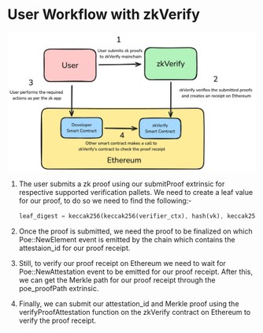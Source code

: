# User Workflow with zkVerify

![alt_text](./img/zkVerify-userflow.png)

1. The user submits a zk proof using our submitProof extrinsic for respective supported verification pallets. We need to create a leaf value for our proof, to do so we need to find the following:- 
    ```rust
    leaf_digest = keccak256(keccak256(verifier_ctx), hash(vk), keccak256(public_inputs_bytes))
    ```

2. Once the proof is submitted, we need the proof to be finalized on which Poe::NewElement event is emitted by the chain which contains the attestaion_id for our proof receipt.

3. Still, to verify our proof receipt on Ethereum we need to wait for Poe::NewAttestation event to be emitted for our proof receipt. After this, we can get the Merkle path for our proof receipt through the poe_proofPath extrinsic.

4. Finally, we can submit our attestation_id and Merkle proof using the verifyProofAttestation function on the zkVerify contract on Ethereum to verify the proof receipt.


